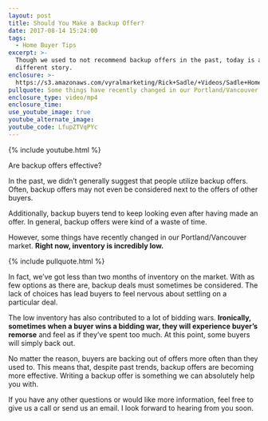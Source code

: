 ```yaml
---
layout: post
title: Should You Make a Backup Offer?
date: 2017-08-14 15:24:00
tags:
  - Home Buyer Tips
excerpt: >-
  Though we used to not recommend backup offers in the past, today is a
  different story.
enclosure: >-
  https://s3.amazonaws.com/vyralmarketing/Rick+Sadle/+Videos/Sadle+Home+Selling+Team-+Should+You+Make+a+Backup+Offer%253F.mp4
pullquote: Some things have recently changed in our Portland/Vancouver market.
enclosure_type: video/mp4
enclosure_time:
use_youtube_image: true
youtube_alternate_image:
youtube_code: LfupZTVqPYc
---
```



{% include youtube.html %}

Are backup offers effective?

In the past, we didn’t generally suggest that people utilize backup offers. Often, backup offers may not even be considered next to the offers of other buyers.

Additionally, backup buyers tend to keep looking even after having made an offer. In general, backup offers were kind of a waste of time.

However, some things have recently changed in our Portland/Vancouver market. **Right now, inventory is incredibly low.**

{% include pullquote.html %}

In fact, we’ve got less than two months of inventory on the market. With as few options as there are, backup deals must sometimes be considered. The lack of choices has lead buyers to feel nervous about settling on a particular deal.

The low inventory has also contributed to a lot of bidding wars. **Ironically, sometimes when a buyer wins a bidding war, they will experience buyer’s remorse** and feel as if they’ve spent too much. At this point, some buyers will simply back out.

No matter the reason, buyers are backing out of offers more often than they used to. This means that, despite past trends, backup offers are becoming more effective. Writing a backup offer is something we can absolutely help you with.

If you have any other questions or would like more information, feel free to give us a call or send us an email. I look forward to hearing from you soon.